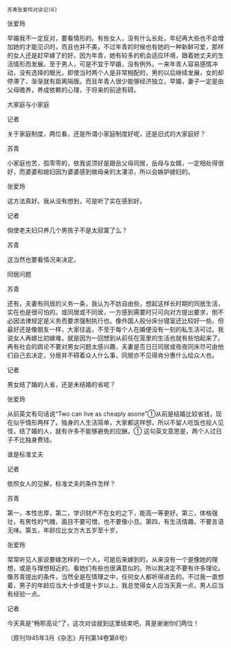     苏青张爱玲对谈记(6) 

   张爱玲

   早婚我不一定反对，要看情形的。有些女人，没有什么长处，年纪再大些也不会增加她的才能见识的，而且也并不美，不过年青的时候也有她的一种新鲜可爱，那样的女人还是赶早嫁了的好。因为年青，她有较多的机会适应环境，跟着她丈夫的生活情形而发展。至于男人，可是不宜于早婚，没有例外。一来年青人容易感情冲动，没有选择的眼光，即使当时两个人是非常相配的，男的以后继续发展，女的却停滞了，渐渐就有距离隔膜。而且年青人很少能够经济独立，早婚，妻子一定是由父母赡养，养成依赖的心理，于将来的前途有碍。

   大家庭与小家庭

   记者

   关于家庭制度，两位看，还是所谓小家庭制度好呢，还是旧式的大家庭好？

   苏青

   小家庭也苦，孤零零的，依我说顶好是跟岳父母同居，岳母与女婿，一定相处得很好，而婆婆和媳妇因为婆婆感到做母亲的太凄凉，所以会嫉妒媳妇的。

   张爱玲

   这方法真好。我从没有想到，可是听了实在感到好。

   记者

   倘使老夫妇只养几个男孩子不是太寂寞了么？

   苏青

   这当然也要看情况来决定。

   同居问题

   苏青

   还有，夫妻有同居的义务一条，我认为不妨自由些，想起这样长时期的同居生活，实在也是很可怕的。或同居或不同居，一方感到需要时只可向对方提出要求，倒不必因法律规定是义务而要求强制执行也。像外国人般分床分寝室还比较好一些。但最好还是像朋友一样，大家往返，不至于每个人在婚便没有一刻的私生活可过。我说女人再嫁比初嫁难，就是因为一回想到从前任在笼里的生活也就有些怕起来了。再有社会的舆论不要对男女问题太感兴趣，夫妻是否日日同居或夜夜同床尽可由他们自己去决定，分居并不碍着众人什么事，同居亦不见得肯分惠什么绘众人也。

   记者

   男女结了婚的人省，还是未结婚的省呢？

   张爱玲

   从前英文有句话说“Two can live as cheaply asone”①从前是结婚比较省钱，现在似乎情形两样了。独身的人生活简单，大家都这样想，所以不留人吃饭也投人见怪，结了婚的人，就有许多不能够避免的应酬。① 这句英文意思是，两个人过日子不比独身费钱。

   谁是标准丈夫

   记者

   依照女人的见解，标准丈夫的条件怎样？

   苏青

   第一，本性忠厚，第二，学识财产不在女的之下，能高一等更好。第三，体格强壮，有男性的气魄，面目不要可憎，也不要像小旦。第四，有生活情趣，不要言语无味。第五，年龄应比女方大五岁至十岁。

   张爱玲

   常常听见人家说要嫁怎样的一个人，可是后来嫁到的，从来没有一个是像她的理想，或是与理想相近的。看她们有些也很满意似的。所以我决定不要有许多理论。像苏青提出的条件，当然全是在情理之中，任何女人都听得进去的。不过我一直想着，男子的年龄应当大十步或是十岁以上，我总觉得女人应当天真一点，男人应当有经验一点。

   记者

   今天真是“畅聆高论”了，这次对谈就到这里结束吧，真是谢谢你们两位！

   （原刊1945年3月《杂志》月刊第14卷第6号）


